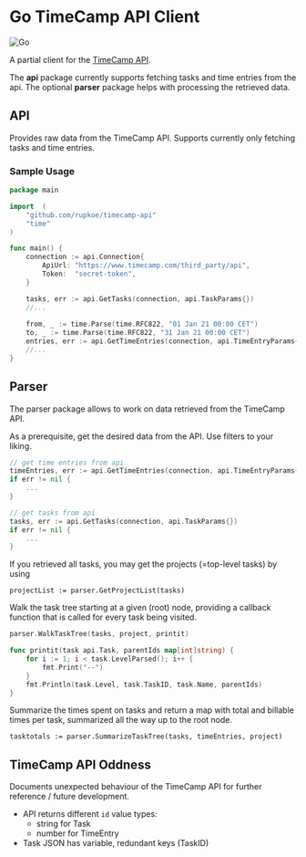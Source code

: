 # Go TimeCamp API Client

![Go](https://github.com/rupkoe/timecamp-api/workflows/Go/badge.svg)

A partial client for the [TimeCamp API](https://github.com/timecamp/timecamp-api).

The **api** package currently supports fetching tasks and time entries from the api. 
The optional **parser** package helps with processing the retrieved data.

## API

Provides raw data from the TimeCamp API. Supports currently only fetching tasks and time entries.

### Sample Usage

```Go
package main

import 	(
	"github.com/rupkoe/timecamp-api"
	"time"
)

func main() {
    connection := api.Connection{
        ApiUrl: "https://www.timecamp.com/third_party/api",
        Token:  "secret-token",
    }

    tasks, err := api.GetTasks(connection, api.TaskParams{})
    //...
    
    from, _ := time.Parse(time.RFC822, "01 Jan 21 00:00 CET")
    to, _ := time.Parse(time.RFC822, "31 Jan 21 00:00 CET")
    entries, err := api.GetTimeEntries(connection, api.TimeEntryParams{From: from, To: to})
    //...
}
```

## Parser

The parser package allows to work on data retrieved from the TimeCamp API.

As a prerequisite, get the desired data from the API. Use filters to your liking.

```go
// get time entries from api
timeEntries, err := api.GetTimeEntries(connection, api.TimeEntryParams{})
if err != nil {
    ...
}

// get tasks from api
tasks, err := api.GetTasks(connection, api.TaskParams{})
if err != nil {
    ...
}
```

If you retrieved all tasks, you may get the projects (=top-level tasks) by using

	projectList := parser.GetProjectList(tasks)

Walk the task tree starting at a given (root) node, providing a callback function that is called for every task being visited.

```go
parser.WalkTaskTree(tasks, project, printit)

func printit(task api.Task, parentIds map[int]string) {
    for i := 1; i < task.LevelParsed(); i++ {
        fmt.Print("--")
    }
    fmt.Println(task.Level, task.TaskID, task.Name, parentIds)
}
```
    

Summarize the times spent on tasks and return a map with total and billable times per task, summarized all the way up to the root node.

    tasktotals := parser.SummarizeTaskTree(tasks, timeEntries, project)


## TimeCamp API Oddness 

Documents unexpected behaviour of the TimeCamp API for further reference / future development.

- API returns different `id` value types:
    - string for Task
    - number for TimeEntry
- Task JSON has variable, redundant keys (TaskID)
